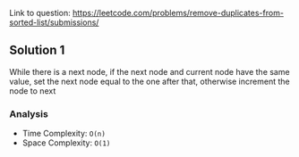 Link to question: https://leetcode.com/problems/remove-duplicates-from-sorted-list/submissions/

## Solution 1

While there is a next node, if the next node and current node have the same value, set the next node equal to the one after that, otherwise increment the node to next

### Analysis

- Time Complexity: `O(n)`
- Space Complexity: `O(1)`
